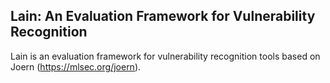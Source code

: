 Lain: An Evaluation Framework for Vulnerability Recognition
------------------------------------------------------------

Lain is an evaluation framework for vulnerability recognition tools
based on Joern (https://mlsec.org/joern).
